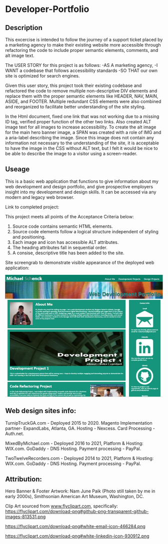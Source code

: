# Developer-Portfolio

## Description

This excercise is intended to follow the journey of a support ticket placed by a marketing agency to make their existing website more accessible through refactoring the code to include proper semantic elements, comments, and alt image text.

The USER STORY for this project is as follows:
-AS A marketing agency,
-I WANT a codebase that follows accessibility standards
-SO THAT our own site is optimized for search engines.

Given this user story, this project took their existing codebase and refactored the code to remove multiple non-descriptive DIV elements and replace them with the proper semantic elements like HEADER, NAV, MAIN, ASIDE, and FOOTER.
Multiple redundant CSS elements were also combined and reorganized to facilitate better understanding of the site styling.

In the Html document, fixed one link that was not working due to a missing ID tag, verified proper function of the other two links. Also created ALT image text for all images to increase accessibility. To create the alt image for the main hero banner image, a SPAN was created with a role of IMG and a aria-label describing the image. Since this image does not contain any information not necessary to the understanding of the site, it is acceptable to have the image in the CSS without ALT text, but I felt it would be nice to be able to describe the image to a visitor using a screen-reader.

## Useage

This is a basic web application that functions to give information about my web development and design portfolio, and give prospective employers insight into my development and design skills. It can be accessed via any modern and legacy web browser.

Link to completed project:

This project meets all points of the Acceptance Criteria below:

1. Source code contains semantic HTML elements.
2. Source code elements follow a logical structure independent of styling and positioning.
3. Each image and icon has accessible ALT attributes.
4. The heading attributes fall in sequential order.
5. A consise, descriptive title has been added to the site.

Site screengrab to demonstrate visible appearance of the deployed web application:

![Screenshot showing deployed website](assets/images/PortfolioScreenshot.jpg)

## Web design sites info:

TurnipTruckGA.com - Deployed 2015 to 2020. Magento Implementation partner- ExpandLabs, Atlanta, GA. Hosting - Nexcess. Card Processing - Auth.net.

MixedByMichael.com - Deployed 2016 to 2021, Platform & Hosting: WIX.com. GoDaddy - DNS Hosting. Payment processing - PayPal.

TwoTwelveRecorders.com - Deployed 2014 to 2021, Platform & Hosting: WIX.com. GoDaddy - DNS Hosting. Payment processing - PayPal.

## Attribution:

Hero Banner & Footer Artwork: Nam June Paik (Photo still taken by me in early 2000s), Smithsonian American Art Museum, Washington, DC.

Clip Art sourced from www.flyclipart.com, specifically:
https://flyclipart.com/download-png#github-png-transparent-github-images-813531.png

https://flyclipart.com/download-png#white-email-icon-466284.png

https://flyclipart.com/download-png#white-linkedin-icon-930912.png

